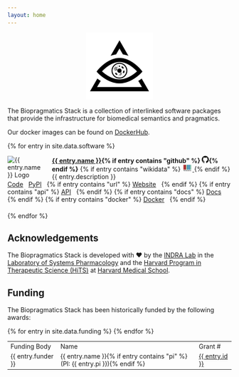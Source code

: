```yaml
---
layout: home
---
```

<p align="center">
  <img src="https://raw.githubusercontent.com/biopragmatics/biopragmatics.github.io/master/img/biopragmatics.png" height="150">
</p>

The Biopragmatics Stack is a collection of interlinked software packages that provide the
infrastructure for biomedical semantics and pragmatics.

Our docker images can be found
on <i class="fab fa-docker"></i> [DockerHub](https://hub.docker.com/r/biopragmatics).

{% for entry in site.data.software %}
<div style="padding-bottom: 20px;">
<img src="{% if entry contains "logo" %}{{ entry.logo }}{% else %}data:,{% endif %}" alt="{{ entry.name }} Logo" style="float: left; max-height: 85px; max-width: 85px; margin-right: 15px" />
<strong><a href="https://github.com/{{ entry.github }}">{{ entry.name }}</a>{% if entry contains "github" %}&nbsp;<img alt="GitHub logo" src="/img/github-icon.svg" width="16" height="16" />{% endif %}</strong>
{% if entry contains "wikidata" %}
    <a href="https://scholia.toolforge.org/topic/{{ entry.wikidata }}">
    <img alt="WikiData logo" src="/img/wikidata_logo.svg" height="16" />
    </a>
{% endif %}
<br />
{{ entry.description }}
<br />
<a href="https://github.com/{{ entry.github }}"><i class="fas fa-code"></i> Code</a>&nbsp;&nbsp;
<a href="https://pypi.org/project/{{ entry.pypi }}"><i class="fas fa-dragon"></i> PyPI</a>&nbsp;&nbsp;
{% if entry contains "url" %}
<a href="{{ entry.url }}"><i class="fas fa-network-wired"></i> Website</a>&nbsp;&nbsp;
{% endif %}
{% if entry contains "api" %}
<a href="{{ entry.api }}"><i class="fas fa-plane"></i> API</a>&nbsp;&nbsp;
{% endif %}
{% if entry contains "docs" %}
<a href="{{ entry.docs }}"><i class="fas fa-book"></i> Docs</a>&nbsp;&nbsp;
{% endif %}
{% if entry contains "docker" %}
<a href="https://hub.docker.com/r/{{ entry.docker }}"><i class="fab fa-docker"></i> Docker</a>&nbsp;&nbsp;
{% endif %}
</div>
{% endfor %}

## Acknowledgements

The Biopragmatics Stack is developed with ❤️ by
the [INDRA Lab](https://indralab.github.io) in the
[Laboratory of Systems Pharmacology](https://hits.harvard.edu/the-program/laboratory-of-systems-pharmacology)
and the [Harvard Program in Therapeutic Science (HiTS)](https://hits.harvard.edu) at
[Harvard Medical School](https://hms.harvard.edu).

## Funding

The Biopragmatics Stack has been historically funded by the following awards:

<table>
  <tr>
    <td>Funding Body</td>
    <td>Name</td>
    <td>Grant #</td>
  </tr>
  {% for entry in site.data.funding %}
  <tr>
    <td>{{ entry.funder }}</td>
    <td>{{ entry.name }}{% if entry contains "pi" %}(PI: {{ entry.pi }}){% endif %}</td>
    <td><a href="{{ entry.link }}">{{ entry.id }}</a></td>
  </tr>
  {% endfor %}
